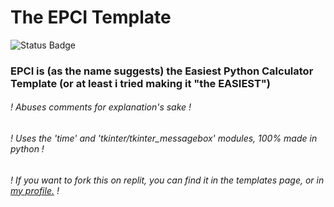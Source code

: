 # The EPCI Template
![Status Badge](https://img.shields.io/badge/Status-Finished-30BB30)
### EPCI is (as the name suggests) the Easiest Python Calculator Template (or at least i tried making it "the EASIEST")
###### ! Abuses comments for explanation's sake !
###### ! Uses the 'time' and 'tkinter/tkinter_messagebox' modules, 100% made in python !
###### ! If you want to fork this on replit, you can find it in the templates page, or in [my profile.](https://bit.ly/mx_info) !
